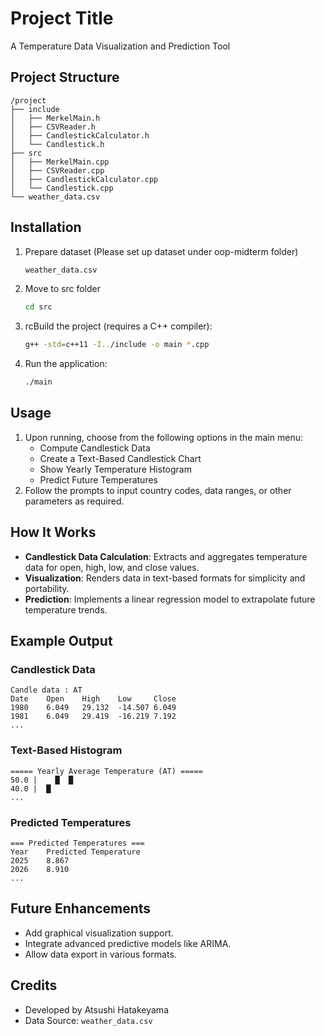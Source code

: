# Project Title

A Temperature Data Visualization and Prediction Tool

## Project Structure

```
/project
├── include
│   ├── MerkelMain.h
│   ├── CSVReader.h
│   ├── CandlestickCalculator.h
│   └── Candlestick.h
├── src
│   ├── MerkelMain.cpp
│   ├── CSVReader.cpp
│   ├── CandlestickCalculator.cpp
│   └── Candlestick.cpp
└── weather_data.csv
```

## Installation

1. Prepare dataset (Please set up dataset under oop-midterm folder)
   ```bash
   weather_data.csv
   ```
2. Move to src folder
   ```bash
   cd src
   ```
3. rcBuild the project (requires a C++ compiler):
   ```bash
   g++ -std=c++11 -I../include -o main *.cpp
   ```
4. Run the application:
   ```bash
   ./main
   ```

## Usage

1. Upon running, choose from the following options in the main menu:
   - Compute Candlestick Data
   - Create a Text-Based Candlestick Chart
   - Show Yearly Temperature Histogram
   - Predict Future Temperatures
2. Follow the prompts to input country codes, data ranges, or other parameters as required.

## How It Works

- **Candlestick Data Calculation**: Extracts and aggregates temperature data for open, high, low, and close values.
- **Visualization**: Renders data in text-based formats for simplicity and portability.
- **Prediction**: Implements a linear regression model to extrapolate future temperature trends.

## Example Output

### Candlestick Data

```
Candle data : AT
Date    Open    High    Low     Close
1980    6.049   29.132  -14.507 6.049
1981    6.049   29.419  -16.219 7.192
...
```

### Text-Based Histogram

```
===== Yearly Average Temperature (AT) =====
50.0 |    █  █  
40.0 |  █      
...
```

### Predicted Temperatures

```
=== Predicted Temperatures ===
Year    Predicted Temperature
2025    8.867
2026    8.910
...
```

## Future Enhancements

- Add graphical visualization support.
- Integrate advanced predictive models like ARIMA.
- Allow data export in various formats.

## Credits

- Developed by Atsushi Hatakeyama
- Data Source: `weather_data.csv`
